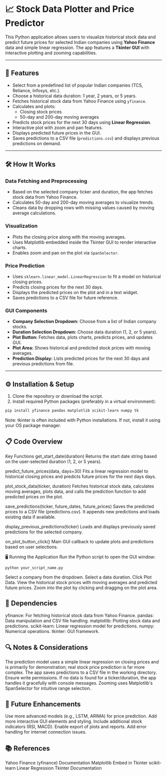 # 📈 Stock Data Plotter and Price Predictor

This Python application allows users to visualize historical stock data and predict future prices for selected Indian companies using **Yahoo Finance** data and simple linear regression. The app features a **Tkinter GUI** with interactive plotting and zooming capabilities.

---

## 🚀 Features

- Select from a predefined list of popular Indian companies (TCS, Reliance, Infosys, etc.).
- Choose a historical data duration: 1 year, 2 years, or 5 years.
- Fetches historical stock data from Yahoo Finance using `yfinance`.
- Calculates and plots:
  - Closing stock prices
  - 50-day and 200-day moving averages
- Predicts stock prices for the next 30 days using **Linear Regression**.
- Interactive plot with zoom and pan features.
- Displays predicted future prices in the GUI.
- Saves predictions to a CSV file (`predictions.csv`) and displays previous predictions on demand.

---

## 🛠️ How It Works

### Data Fetching and Preprocessing

- Based on the selected company ticker and duration, the app fetches stock data from Yahoo Finance.
- Calculates 50-day and 200-day moving averages to visualize trends.
- Cleans data by dropping rows with missing values caused by moving average calculations.

### Visualization

- Plots the closing price along with the moving averages.
- Uses Matplotlib embedded inside the Tkinter GUI to render interactive charts.
- Enables zoom and pan on the plot via `SpanSelector`.

### Price Prediction

- Uses `sklearn.linear_model.LinearRegression` to fit a model on historical closing prices.
- Predicts closing prices for the next 30 days.
- Displays the predicted prices on the plot and in a text widget.
- Saves predictions to a CSV file for future reference.

### GUI Components

- **Company Selection Dropdown:** Choose from a list of Indian company stocks.
- **Duration Selection Dropdown:** Choose data duration (1, 2, or 5 years).
- **Plot Button:** Fetches data, plots charts, predicts prices, and updates GUI.
- **Plot Area:** Shows historical and predicted stock prices with moving averages.
- **Prediction Display:** Lists predicted prices for the next 30 days and previous predictions from file.

---

## ⚙️ Installation & Setup

1. Clone the repository or download the script.
2. Install required Python packages (preferably in a virtual environment):

```bash
pip install yfinance pandas matplotlib scikit-learn numpy tk
```
Note: tkinter is often included with Python installations. If not, install it using your OS package manager.

## 📋 Code Overview
Key Functions
get_start_date(duration)
Returns the start date string based on the user-selected duration (1, 2, or 5 years).

predict_future_prices(data, days=30)
Fits a linear regression model to historical closing prices and predicts future prices for the next days days.

plot_stock_data(ticker, duration)
Fetches historical stock data, calculates moving averages, plots data, and calls the prediction function to add predicted prices on the plot.

save_predictions(ticker, future_dates, future_prices)
Saves the predicted prices to a CSV file (predictions.csv). It appends new predictions and loads existing data if available.

display_previous_predictions(ticker)
Loads and displays previously saved predictions for the selected company.

on_plot_button_click()
Main GUI callback to update plots and predictions based on user selections.

🖥️ Running the Application
Run the Python script to open the GUI window:
```
python your_script_name.py
```
Select a company from the dropdown.
Select a data duration.
Click Plot Data.
View the historical stock prices with moving averages and predicted future prices.
Zoom into the plot by clicking and dragging on the plot area.

## 🧩 Dependencies
yfinance: For fetching historical stock data from Yahoo Finance.
pandas: Data manipulation and CSV file handling.
matplotlib: Plotting stock data and predictions.
scikit-learn: Linear regression model for predictions.
numpy: Numerical operations.
tkinter: GUI framework.

## 🔍 Notes & Considerations
The prediction model uses a simple linear regression on closing prices and is primarily for demonstration; real stock price prediction is far more complex.
The app saves predictions to a CSV file in the working directory. Ensure write permissions.
If no data is found for a ticker/duration, the app handles it gracefully with console messages.
Zooming uses Matplotlib's SpanSelector for intuitive range selection.

## 🎯 Future Enhancements
Use more advanced models (e.g., LSTM, ARIMA) for price prediction.
Add more interactive GUI elements and styling.
Include additional stock indicators (RSI, MACD).
Enable export of plots and reports.
Add error handling for internet connection issues.

## 📚 References
Yahoo Finance (yfinance) Documentation
Matplotlib Embed in Tkinter
scikit-learn Linear Regression
Tkinter Documentation
